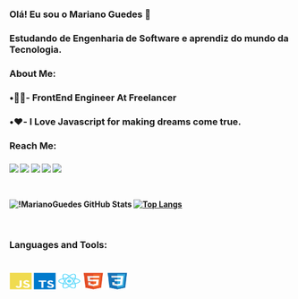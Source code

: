 <div>
<h3><strong>Olá! Eu sou o Mariano Guedes 👋
<h4>Estudando de Engenharia de Software e aprendiz do mundo da Tecnologia.

<br>
</div>

<div>
<h3><strong>About Me:

<h4>•👨‍💻- FrontEnd Engineer At Freelancer
<h4>•❤️- I Love Javascript for making dreams come true.

<br>
</div>

<div>
<h3><strong>Reach Me:<h4>
</div>

<a href="https://www.linkedin.com/in/marianoguedes/" target="_blank"><img src="https://img.shields.io/badge/-LinkedIn-%230077B5?style=for-the-badge&logo=linkedin&logoColor=white" target="_blank"></a>
<a href="https://www.linkedin.com/in/marianoguedes/" target="_blank"><img src="https://img.shields.io/badge/Gmail-D14836?style=for-the-badge&logo=gmail&logoColor=white" target="_blank"></a> 
<a href="https:://https://discord.com/channels/@me/1068243080895017042" target="_blank"><img src="https://img.shields.io/badge/Discord-7289DA?style=for-the-badge&logo=discord&logoColor=white" target="_blank"></a>
<a href="https:://https://www.twitch.tv/ypandiinhadab" target="_blank"><img src="https://img.shields.io/badge/Twitch-9146FF?style=for-the-badge&logo=twitch&logoColor=white" target="_blank"></a>
<a href="https:://https://www.instagram.com/marianoguedes__/" target="_blank"><img src="https://img.shields.io/badge/-Instagram-%23E4405F?style=for-the-badge&logo=instagram&logoColor=white" target="_blank"></a>

<br>

![!MarianoGuedes GitHub Stats](https://github-readme-stats.vercel.app/api?username=MarianoGuedes&show_icons=true&theme=midnight-purple)
[![Top Langs](https://github-readme-stats.vercel.app/api/top-langs/?username=MarianoGuedes&layout=compact&theme=midnight-purple)](https://github.com/marianoguedes/github-readme-stats)

<br>

<div>
<h3><strong>Languages and Tools:<h4>
</div>

<div style="display: inline_block"><br>
  <img align="center" alt="Rafa-Js" height="30" width="40" src="https://raw.githubusercontent.com/devicons/devicon/master/icons/javascript/javascript-plain.svg">
  <img align="center" alt="Rafa-Ts" height="30" width="40" src="https://raw.githubusercontent.com/devicons/devicon/master/icons/typescript/typescript-plain.svg">
  <img align="center" alt="Rafa-React" height="30" width="40" src="https://raw.githubusercontent.com/devicons/devicon/master/icons/react/react-original.svg">
  <img align="center" alt="Rafa-HTML" height="30" width="40" src="https://raw.githubusercontent.com/devicons/devicon/master/icons/html5/html5-original.svg">
  <img align="center" alt="Rafa-CSS" height="30" width="40" src="https://raw.githubusercontent.com/devicons/devicon/master/icons/css3/css3-original.svg">
</div>
  
